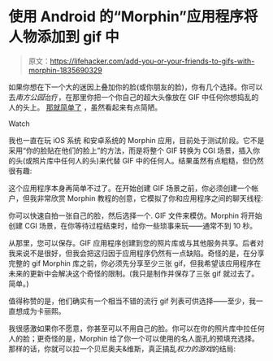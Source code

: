 # 使用 Android 的“Morphin”应用程序将人物添加到 gif 中

> 原文：<https://lifehacker.com/add-you-or-your-friends-to-gifs-with-morphin-1835690329>

如果你想在下一个大的迷因上叠加你的脸(或你朋友的脸)，你有几个选择。你可以去*南方公园*治疗，在那里你把一个你自己的超大头像放在 GIF 中任何你想捣乱的人的头上。 [那就简单了](http://www.gifjifapp.com/#/ph) ，虽然看起来有点简陋。

Watch

我也一直在玩 iOS 系统 和安卓系统的 Morphin 应用，目前处于测试阶段。它不是采用“你的脸贴在他们的脸上”的方法，而是将整个 GIF 转换为 CGI 场景，插入你的头(或照片库中任何人的头)来代替 GIF 中的任何人。结果虽然有点粗糙，但仍然很有趣:

这个应用程序本身再简单不过了。在开始创建 GIF 场景之前，你必须创建一个帐户，但我非常欣赏 Morphin 教程的创意，它模拟了你和应用程序之间的聊天线程:

你可以快速自拍一张自己的脸，然后选择一个. GIF 文件来模仿。Morphin 将开始创建 CGI 场景，在你等待过程结束时，给你一些琐事来玩——通常不到 10 秒。

从那里，您可以保存。GIF 应用程序创建到您的照片库或与其他服务共享。后者对我来说不是很好，但我会把这归因于应用程序仍然有一点缺陷。奇怪的是，在分享完整的 gif Morphin 库之前，你必须先分享至少三张 gif，但我希望该应用程序在未来的更新中会解决这个奇怪的限制。(我只是制作并保存了三张 gif 就过去了。简单。)

值得称赞的是，他们确实有一个相当不错的流行 gif 列表可供选择——至少，我一直想成为卡丽熙。

我很感激如果你不愿意，你甚至可以不用自己的脸。你可以在你的照片库中拉任何人的脸；更奇怪的是，Morphin 给了你一个可以使用的名人面孔的预填充选择。那样的话，你就可以拉一个贝尼奥夫&维斯，真正搞乱*权力的游戏*的结局: